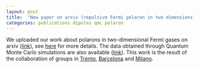 ```yaml
---
layout: post
title:  "New paper on arxiv (repulsive Fermi polaron in two dimensions)"
categories: publications dipoles qmc polaron
---
```


We uploaded our work about polarons in two-dimensional Fermi gases on arxiv ([link][link-arxiv]), see [here][link-research] for more details.
The data obtained through Quantum Monte Carlo simulations are also available ([link][link-zenodo]).
This work is the result of the collaboration of groups in [Trento][link-trento], [Barcelona][link-barcelona] and [Milano][link-milano].

[link-arxiv]: https://arxiv.org/abs/1905.10125
[link-research]: /research.html#dipoles
[link-trento]: http://bec.science.unitn.it/
[link-barcelona]: http://bqmc.upc.edu/index.php
[link-milano]: https://orcid.org/0000-0002-9440-4537
[link-zenodo]: https://doi.org/10.5281/zenodo.2677634
